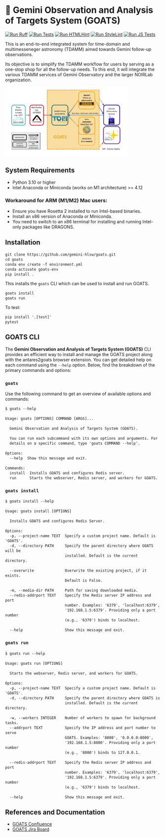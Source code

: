 # 🐐 Gemini Observation and Analysis of Targets System (GOATS)

[![Run Ruff](https://github.com/gemini-hlsw/goats/actions/workflows/run_ruff.yml/badge.svg?event=push)](https://github.com/gemini-hlsw/goats/actions/workflows/run_ruff.yml)
[![Run Tests](https://github.com/gemini-hlsw/goats/actions/workflows/run_tests.yaml/badge.svg?branch=main&event=push)](https://github.com/gemini-hlsw/goats/actions/workflows/run_tests.yaml)
[![Run HTMLHint](https://github.com/gemini-hlsw/goats/actions/workflows/run_htmlhint.yaml/badge.svg?branch=main&event=push)](https://github.com/gemini-hlsw/goats/actions/workflows/run_htmlhint.yaml)
[![Run StyleLint](https://github.com/gemini-hlsw/goats/actions/workflows/run_stylelint.yaml/badge.svg?branch=main&event=push)](https://github.com/gemini-hlsw/goats/actions/workflows/run_stylelint.yaml)
[![Run JS Tests](https://github.com/gemini-hlsw/goats/actions/workflows/run_js_tests.yaml/badge.svg?branch=main&event=push)](https://github.com/gemini-hlsw/goats/actions/workflows/run_js_tests.yaml)

This is an end-to-end integrated system for time-domain and multimesseneger astronomy (TDAMM) aimed towards Gemini follow-up observations.

Its objective is to simplify the TDAMM workflow for users by serving as a one-stop shop for all the follow-up needs. To this end, it will integrate the various TDAMM services of Gemini Observatory and the larger NOIRLab organization.

<img
  src="doc/graphics/goats_with_lab.jpg"
  alt="Schematic of GOATS"
  title="Ecosystem of GOATS"
  style="display: inline-block; margin: 0 auto; max-width: 400px">

## System Requirements
- Python 3.10 or higher
- Intel Anaconda or Miniconda (works on M1 architecture) >= 4.12

### Workaround for ARM (M1/M2) Mac users:
- Ensure you have Rosetta 2 installed to run Intel-based binaries.
- Install an x86 version of Anaconda or Miniconda.
- You need to switch to an x86 terminal for installing and running Intel-only packages like DRAGONS.

## Installation
```console
git clone https://github.com/gemini-hlsw/goats.git
cd goats
conda env create -f environment.yml
conda activate goats-env
pip install .
```
This installs the `goats` CLI which can be used to install and run GOATS.
```console
goats install
goats run
```

To test:
```console
pip install '.[test]'
pytest
```


## GOATS CLI

The **Gemini Observation and Analysis of Targets System (GOATS)** CLI provides an efficient way to install and manage the GOATS project along with the antares2goats browser extension. You can get detailed help on each command using the `--help` option. Below, find the breakdown of the primary commands and options:

### `goats`
Use the following command to get an overview of available options and commands:
```console
$ goats --help

Usage: goats [OPTIONS] COMMAND [ARGS]...

  Gemini Observation and Analysis of Targets System (GOATS).

  You can run each subcommand with its own options and arguments. For
  details on a specific command, type 'goats COMMAND --help'.

Options:
  --help  Show this message and exit.

Commands:
  install  Installs GOATS and configures Redis server.
  run      Starts the webserver, Redis server, and workers for GOATS.
```

### `goats install`
```console
$ goats install --help

Usage: goats install [OPTIONS]

  Installs GOATS and configures Redis Server.

Options:
  -p, --project-name TEXT  Specify a custom project name. Default is 'GOATS'.
  -d, --directory PATH     Specify the parent directory where GOATS will be
                           installed. Default is the current directory.

  --overwrite              Overwrite the existing project, if it exists.
                           Default is False.

  -m, --media-dir PATH     Path for saving downloaded media.
  --redis-addrport TEXT    Specify the Redis server IP address and port
                           number. Examples: '6379', 'localhost:6379',
                           '192.168.1.5:6379'. Providing only a port number
                           (e.g., '6379') binds to localhost.

  --help                   Show this message and exit.
```

### `goats run`
```console
$ goats run --help

Usage: goats run [OPTIONS]

  Starts the webserver, Redis server, and workers for GOATS.

Options:
  -p, --project-name TEXT  Specify a custom project name. Default is 'GOATS'.
  -d, --directory PATH     Specify the parent directory where GOATS is
                           installed. Default is the current directory.

  -w, --workers INTEGER    Number of workers to spawn for background tasks.
  --addrport TEXT          Specify the IP address and port number to serve
                           GOATS. Examples: '8000', '0.0.0.0:8000',
                           '192.168.1.5:8000'. Providing only a port number
                           (e.g., '8000') binds to 127.0.0.1.

  --redis-addrport TEXT    Specify the Redis server IP address and port
                           number. Examples: '6379', 'localhost:6379',
                           '192.168.1.5:6379'. Providing only a port number
                           (e.g., '6379') binds to localhost.

  --help                   Show this message and exit.
```

## References and Documentation

- [GOATS Confluence](https://noirlab.atlassian.net/wiki/spaces/GOATS/overview)
- [GOATS Jira Board](https://noirlab.atlassian.net/jira/software/projects/GOATS/boards/57)
